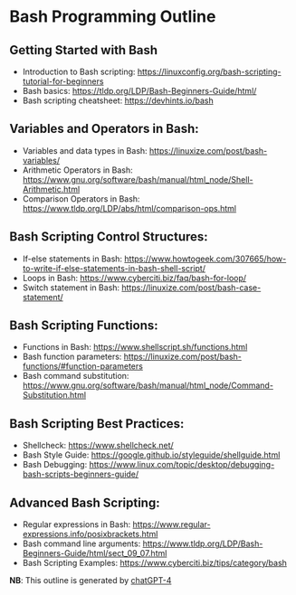 # Bash Programming Outline
## Getting Started with Bash
- Introduction to Bash scripting: https://linuxconfig.org/bash-scripting-tutorial-for-beginners
- Bash basics: https://tldp.org/LDP/Bash-Beginners-Guide/html/
- Bash scripting cheatsheet: https://devhints.io/bash
## Variables and Operators in Bash:
- Variables and data types in Bash: https://linuxize.com/post/bash-variables/
- Arithmetic Operators in Bash: https://www.gnu.org/software/bash/manual/html_node/Shell-Arithmetic.html
- Comparison Operators in Bash: https://www.tldp.org/LDP/abs/html/comparison-ops.html
## Bash Scripting Control Structures:
- If-else statements in Bash: https://www.howtogeek.com/307665/how-to-write-if-else-statements-in-bash-shell-script/
- Loops in Bash: https://www.cyberciti.biz/faq/bash-for-loop/
- Switch statement in Bash: https://linuxize.com/post/bash-case-statement/
## Bash Scripting Functions:
- Functions in Bash: https://www.shellscript.sh/functions.html
- Bash function parameters: https://linuxize.com/post/bash-functions/#function-parameters
- Bash command substitution: https://www.gnu.org/software/bash/manual/html_node/Command-Substitution.html
## Bash Scripting Best Practices:
- Shellcheck: https://www.shellcheck.net/
- Bash Style Guide: https://google.github.io/styleguide/shellguide.html
- Bash Debugging: https://www.linux.com/topic/desktop/debugging-bash-scripts-beginners-guide/
## Advanced Bash Scripting:
- Regular expressions in Bash: https://www.regular-expressions.info/posixbrackets.html
- Bash command line arguments: https://www.tldp.org/LDP/Bash-Beginners-Guide/html/sect_09_07.html
- Bash Scripting Examples: https://www.cyberciti.biz/tips/category/bash


**NB**: This outline is generated by [chatGPT-4](chat.openai.com)
